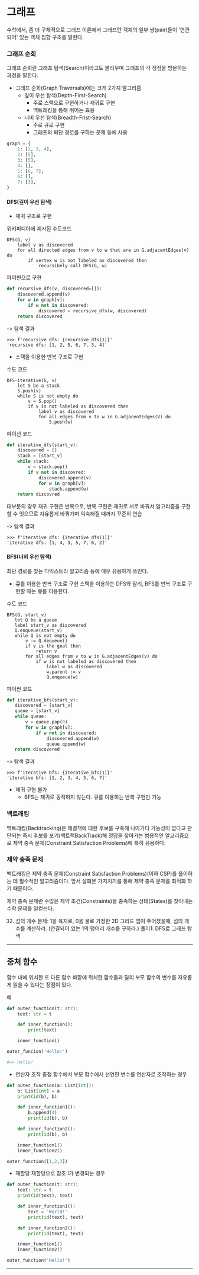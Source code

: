 # 그래프

수학에서, 좀 더 구체적으로 그래프 이론에서 그래프란 객체의 일부 쌍(pair)들이 '연관되어' 있는 객체 집합 구조를 말한다.

### 그래프 순회

그래프 순회란 그래프 탐색(Search)이라고도 불리우며 그래프의 각 정점을 방문하는 과정을 말한다.

- 그래프 순회(Graph Traversals)에는 크게 2가지 알고리즘
  - 깊이 우선 탐색(Depth-First-Search)
    - 주로 스택으로 구현하거나 재귀로 구현
    - 백트래킹을 통해 뛰어는 효용
  - 너비 우선 탐색(Breadth-Frist-Search)
    - 주로 큐로 구현
    - 그래프의 퇴단 경로를 구하는 문제 등에 사용

```py
graph = {
    1: [2, 3, 4],
    2: [5],
    3: [5],
    4: [],
    5: [6, 7],
    6: [],
    7: [3],
}
```

#### DFS(깊이 우선 탐색)

- 재귀 구조로 구현

위키피디아에 제시된 수도코드

```
DFS(G, v)
    label v as discovered
    for all directed edges from v to w that are in G.adjacentEdges(v) do
        if vertex w is not labeled as discovered then
            recursibely call DFS(G, w)
```

파이썬으로 구현

```py
def recursive_dfs(v, discovered=[]):
    discovered.append(v)
    for w in graph[v]:
        if w not in discovered:
            discovered = recursive_dfs(w, discovered)
    return discovered
```

-> 탐색 결과

```
>>> f'recursive dfs: {recursive_dfs(1)}'
'recursive dfs: [1, 2, 5, 6, 7, 3, 4]'
```

- 스택을 이용한 반복 구조로 구현

수도 코드

```
DFS-iterative(G, v)
    let S be a stack
    S.push(v)
    while S is not empty do
        v = S.pop()
        if v is not labeled as discovered then
            label v as discovered
            for all edges from v to w in G.adjacentEdges(V) do
                S.push(w)
```

파이선 코드

```py
def iterative_dfs(start_v):
    discovered = []
    stack = [start_v]
    while stack:
        v = stack.pop()
        if v not in discovred:
            discovered.append(v)
            for w in graph[v]:
                stack.append(w)
    return discovred
```

대부분의 경우 재귀 구현은 반복으로,
반복 구현은 재귀로 서로 바꿔서 알고리즘을 구현할 수 잇으므로
자유롭게 바꿔가며 익숙해질 때까지 꾸준히 연습

-> 탐색 결과

```
>>> f'iterative dfs: {iterative_dfs(1)}'
'iterative dfs: [1, 4, 3, 5, 7, 6, 2]'
```

#### BFS(너비 우선 탐색)

최단 경로를 찾는 다익스트라 알고리즘 등에 매우 유용하게 쓰인다.

- 큐를 이용한 반복 구조로 구현
  스택을 이용하는 DFS와 달리, BFS를 반복 구조로 구현할 때는 큐를 이용한다.

수도 코드

```
BFS(G, start_v)
   let Q be a queue
   label start_v as discovered
   Q.enqueue(start_v)
   while Q is not empty do
       v := Q.dequeue()
       if v is the goal then
           return v
       for all edges from v to w in G.adjacentEdges(v) do
           if w is not labeled as discovered then
               label w as discovered
               w.parent := v
               Q.enqueue(w)
```

파이썬 코드

```py
def iterative_bfs(start_v):
   discovered = [start_v]
   queue = [start_v]
   while queue:
       v = queue.pop(0)
       for w in graph[v]:
           if w not in discovered:
               discovered.append(w)
               queue.qppend(w)
   return discovered
```

-> 탐색 결과

```
>>> f'iterative bfs: {iterative_bfs(1)}'
'iterative bfs: [1, 2, 3, 4, 5, 6, 7]'
```

- 재귀 구현 불가
  - BFS는 재귀로 동작하지 않는다. 큐를 이용하는 반복 구현만 가능

### 백트래킹

백트래킹(Backtracking)은 해결책에 대한 후보를 구축해 나아가다 가능성이 없다고 판단되는 즉시 후보를 포기(백트랙BackTrack)해 정답을 찾아가는 범용적인 알고리즘으로 제약 충족 문제(Constraint Satisfaction Problems)에 특히 유용하다.

### 제약 충족 문제

백트래킹은 제약 충족 문제(Constraint Satisfaction Problems)(이하 CSP)를 풀이하는 데 필수적인 알고리즘이다. 앞서 살펴본 가지치기를 통해 제약 충족 문제를 최적화 하기 때문이다.

제약 충족 문제란 수많은 제약 조건(Constraints)을 충족하는 상태(States)를 찾아내는 수학 문제를 일컫는다.

32. 섬의 개수
    문제: 1을 육지로, 0을 물로 가정한 2D 그리드 맵이 주어졌을때, 섬의 개수를 계산하라. (연결되어 있는 1의 덩어리 개수를 구하라.)
    풀이1: DFS로 그래프 탐색

---

## 중처 함수

함수 내에 위치한 또 다른 함수
바깥에 위치한 함수들과 달리 부모 함수의 변수를 자유롭게 읽을 수 있다는 장점이 있다.

예

```py
def outer_function(t: str):
    text: str = t

    def inner_function():
        print(text)

    inner_function()

outer_funcion('Hello!')

#=> Hello!
```

- 연산자 조작
  중첩 함수에서 부모 함수에서 선언한 변수를 연산자로 조작하는 경우

```py
def outer_function(a: List[int]):
    b: List[int] = a
    print(id(b), b)

    def inner_function1():
        b.append(4)
        print(id(b), b)

    def inner_function2():
        print(id(b), b)

    inner_function1()
    inner_function2()

outer_function([1,2,3])
```

- 재할당
  재할당으로 참조 I가 변경되는 경우

```py
def outer_function(t: str):
    text: str = t
    print(id(text), text)

    def inner_function1():
        text = 'World!'
        print(id(text), text)

    def inner_function2():
        print(id(text), text)

    inner_function1()
    inner_function2()

outer_function('Hello!')
```

---
